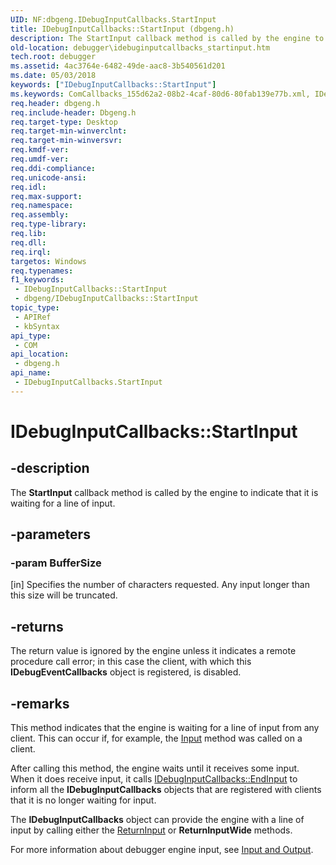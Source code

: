 ```yaml
---
UID: NF:dbgeng.IDebugInputCallbacks.StartInput
title: IDebugInputCallbacks::StartInput (dbgeng.h)
description: The StartInput callback method is called by the engine to indicate that it is waiting for a line of input.
old-location: debugger\idebuginputcallbacks_startinput.htm
tech.root: debugger
ms.assetid: 4ac3764e-6482-49de-aac8-3b540561d201
ms.date: 05/03/2018
keywords: ["IDebugInputCallbacks::StartInput"]
ms.keywords: ComCallbacks_155d62a2-08b2-4caf-80d6-80fab139e77b.xml, IDebugInputCallbacks interface [Windows Debugging],StartInput method, IDebugInputCallbacks.StartInput, IDebugInputCallbacks::StartInput, StartInput, StartInput method [Windows Debugging], StartInput method [Windows Debugging],IDebugInputCallbacks interface, dbgeng/IDebugInputCallbacks::StartInput, debugger.idebuginputcallbacks_startinput
req.header: dbgeng.h
req.include-header: Dbgeng.h
req.target-type: Desktop
req.target-min-winverclnt: 
req.target-min-winversvr: 
req.kmdf-ver: 
req.umdf-ver: 
req.ddi-compliance: 
req.unicode-ansi: 
req.idl: 
req.max-support: 
req.namespace: 
req.assembly: 
req.type-library: 
req.lib: 
req.dll: 
req.irql: 
targetos: Windows
req.typenames: 
f1_keywords:
 - IDebugInputCallbacks::StartInput
 - dbgeng/IDebugInputCallbacks::StartInput
topic_type:
 - APIRef
 - kbSyntax
api_type:
 - COM
api_location:
 - dbgeng.h
api_name:
 - IDebugInputCallbacks.StartInput
---
```


# IDebugInputCallbacks::StartInput


## -description

The <b>StartInput</b> callback method is called by the engine to indicate that it is waiting for a line of input.

## -parameters

### -param BufferSize 

[in]
Specifies the number of characters requested.  Any input longer than this size will be truncated.

## -returns

The return value is ignored by the engine unless it indicates a remote procedure call error; in this case the client, with which this <b>IDebugEventCallbacks</b> object is registered, is disabled.

## -remarks

This method indicates that the engine is waiting for a line of input from any client.  This can occur if, for example, the <a href="/windows-hardware/drivers/ddi/dbgeng/nf-dbgeng-idebugcontrol-input">Input</a> method was called on a client.

After calling this method, the engine waits until it receives some input.  When it does receive input, it calls <a href="/windows-hardware/drivers/ddi/dbgeng/nf-dbgeng-idebuginputcallbacks-endinput">IDebugInputCallbacks::EndInput</a> to inform all the <b>IDebugInputCallbacks</b> objects that are registered with clients that it is no longer waiting for input.

The <b>IDebugInputCallbacks</b> object can provide the engine with a line of input by calling either the <a href="/windows-hardware/drivers/ddi/dbgeng/nf-dbgeng-idebugcontrol3-returninput">ReturnInput</a> or <b>ReturnInputWide</b> methods.

For more information about debugger engine input, see <a href="/windows-hardware/drivers/debugger/input-and-output">Input and Output</a>.